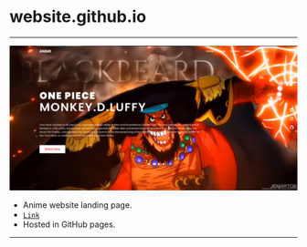 # website.github.io
----

<img src="./demo.png">

- Anime website landing page.
- [`Link`](https://yuva19102003.github.io/website.github.io/)
- Hosted in GitHub pages.

----
